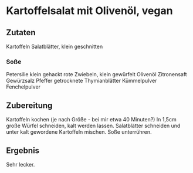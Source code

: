 # Kartoffelsalat mit Olivenöl, vegan

## Zutaten

Kartoffeln
Salatblätter, klein geschnitten

### Soße

Petersilie klein gehackt
rote Zwiebeln, klein gewürfelt
Olivenöl
Zitronensaft
Gewürzsalz
Pfeffer
getrocknete Thymianblätter
Kümmelpulver
Fenchelpulver

## Zubereitung

Kartoffeln kochen (je nach Größe - bei mir etwa 40 Minuten?)
In 1,5cm große Würfel schneiden, kalt werden lassen.
Salatblätter schneiden und unter kalt gewordene Kartoffeln mischen.
Soße unterrühren.

## Ergebnis

Sehr lecker.
